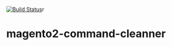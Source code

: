 [![Build Status](https://travis-ci.org/angeldm/magento2-command-cleanner.svg?branch=master)](https://travis-ci.org/angeldm/magento2-command-cleanner)r

# magento2-command-cleanner

